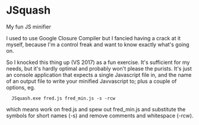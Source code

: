 # JSquash
My fun JS minifier

I used to use Google Closure Compiler but I fancied having a crack at it myself, because I'm a control freak and want to know exactly what's going on.

So I knocked this thing up (VS 2017) as a fun exercise. It's sufficient for my needs, but it's hardly optimal and probably won't please the purists. It's just an console application that expects a single Javascript file in, and the name of an output file to write your minified Javvascript to; plus a couple of options, eg.

      JSquash.exe fred.js fred_min.js -s -rcw
      
which means work on fred.js and spew out fred_min.js and substitute the symbols for short names (-s) and remove comments and whitespace (-rcw).
